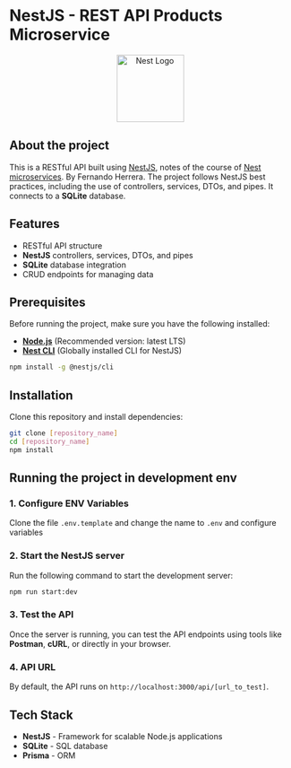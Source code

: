 # NestJS - REST API Products Microservice

<p align="center">
  <a href="http://nestjs.com/" target="blank"><img src="https://nestjs.com/img/logo-small.svg" width="120" alt="Nest Logo" /></a>
</p>

## About the project

This is a RESTful API built using [NestJS](https://nestjs.com/), notes of the
course of [Nest microservices](https://cursos.devtalles.com/courses/nestjs-microservicios).
By Fernando Herrera. The project follows NestJS best practices, including the
use of controllers, services, DTOs, and pipes. It connects to a **SQLite**
database.

## Features

- RESTful API structure
- **NestJS** controllers, services, DTOs, and pipes
- **SQLite** database integration
- CRUD endpoints for managing data

## Prerequisites

Before running the project, make sure you have the following installed:

- **[Node.js](https://nodejs.org/)** (Recommended version: latest LTS)
- **[Nest CLI](https://docs.nestjs.com/cli/overview)** (Globally installed CLI for NestJS)

```sh
npm install -g @nestjs/cli
```

## Installation

Clone this repository and install dependencies:

```sh
git clone [repository_name]
cd [repository_name]
npm install
```

## Running the project in development env

### 1. Configure ENV Variables

Clone the file `.env.template` and change the name to `.env` and configure
variables

### 2. Start the NestJS server

Run the following command to start the development server:

```sh
npm run start:dev
```

### 3. Test the API

Once the server is running, you can test the API endpoints using tools like
**Postman**, **cURL**, or directly in your browser.

### 4. API URL

By default, the API runs on `http://localhost:3000/api/[url_to_test]`.

## Tech Stack

- **NestJS** - Framework for scalable Node.js applications
- **SQLite** - SQL database
- **Prisma** - ORM
